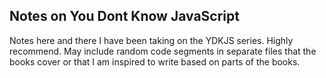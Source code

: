 ## Notes on You Dont Know JavaScript

Notes here and there I have been taking on the YDKJS series. Highly recommend.
May include random code segments in separate files that the books cover
or that I am inspired to write based on parts of the books.
